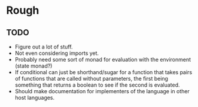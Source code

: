 # Rough

## TODO

- Figure out a lot of stuff.
- Not even considering imports yet.
- Probably need some sort of monad for evaluation with the environment (state monad?)
- If conditional can just be shorthand/sugar for a function that takes pairs of functions that are called without parameters, the first being something that returns a boolean to see if the second is evaluated.
- Should make documentation for implementers of the language in other host languages.
